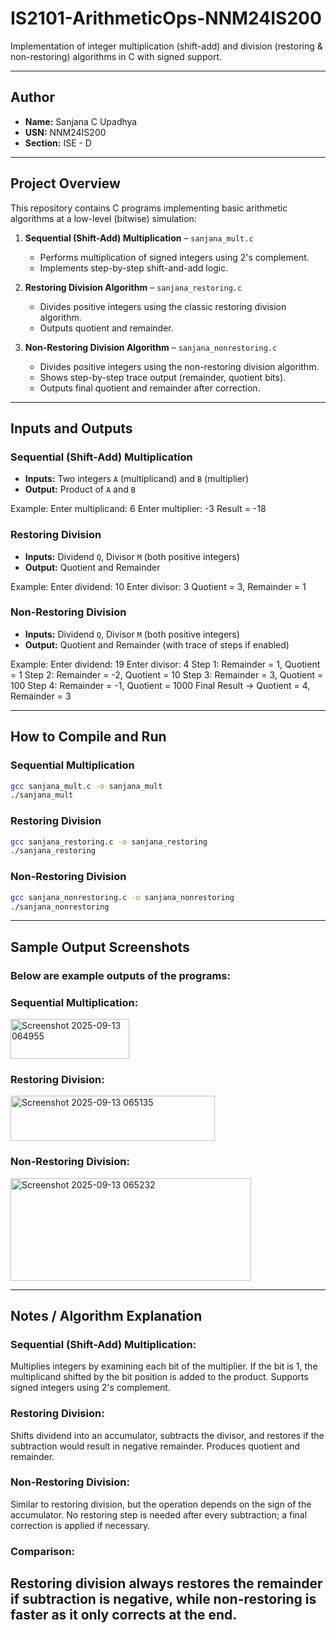 # IS2101-ArithmeticOps-NNM24IS200

Implementation of integer multiplication (shift-add) and division (restoring & non-restoring) algorithms in C with signed support.

---

## Author
- **Name:** Sanjana C Upadhya  
- **USN:** NNM24IS200  
- **Section:** ISE - D  

---

## Project Overview
This repository contains C programs implementing basic arithmetic algorithms at a low-level (bitwise) simulation:

1. **Sequential (Shift-Add) Multiplication** – `sanjana_mult.c`  
   - Performs multiplication of signed integers using 2's complement.  
   - Implements step-by-step shift-and-add logic.  

2. **Restoring Division Algorithm** – `sanjana_restoring.c`  
   - Divides positive integers using the classic restoring division algorithm.  
   - Outputs quotient and remainder.  

3. **Non-Restoring Division Algorithm** – `sanjana_nonrestoring.c`  
   - Divides positive integers using the non-restoring division algorithm.  
   - Shows step-by-step trace output (remainder, quotient bits).  
   - Outputs final quotient and remainder after correction.  

---

## Inputs and Outputs

### Sequential (Shift-Add) Multiplication
- **Inputs:** Two integers `A` (multiplicand) and `B` (multiplier)  
- **Output:** Product of `A` and `B`  

Example:
Enter multiplicand: 6
Enter multiplier: -3
Result = -18

### Restoring Division
- **Inputs:** Dividend `Q`, Divisor `M` (both positive integers)  
- **Output:** Quotient and Remainder  

Example:
Enter dividend: 10
Enter divisor: 3
Quotient = 3, Remainder = 1

### Non-Restoring Division
- **Inputs:** Dividend `Q`, Divisor `M` (both positive integers)  
- **Output:** Quotient and Remainder (with trace of steps if enabled)  

Example:
Enter dividend: 19
Enter divisor: 4
Step 1: Remainder = 1, Quotient = 1
Step 2: Remainder = -2, Quotient = 10
Step 3: Remainder = 3, Quotient = 100
Step 4: Remainder = -1, Quotient = 1000
Final Result -> Quotient = 4, Remainder = 3

---

## How to Compile and Run

### Sequential Multiplication
```bash
gcc sanjana_mult.c -o sanjana_mult
./sanjana_mult
```
### Restoring Division
```bash
gcc sanjana_restoring.c -o sanjana_restoring
./sanjana_restoring
```
### Non-Restoring Division
```bash
gcc sanjana_nonrestoring.c -o sanjana_nonrestoring
./sanjana_nonrestoring
```
---

## Sample Output Screenshots

### Below are example outputs of the programs:

### Sequential Multiplication:
<img width="190" height="64" alt="Screenshot 2025-09-13 064955" src="https://github.com/user-attachments/assets/f7ae5c0c-61fc-4c97-91cd-ad50295d04b6" />

### Restoring Division:
<img width="327" height="72" alt="Screenshot 2025-09-13 065135" src="https://github.com/user-attachments/assets/16474cb1-c0c5-4d7b-8418-fd59cb17fecc" />

### Non-Restoring Division:
<img width="385" height="164" alt="Screenshot 2025-09-13 065232" src="https://github.com/user-attachments/assets/1206ce66-31ad-4333-8e63-5f97739f0602" />

---

## Notes / Algorithm Explanation

### Sequential (Shift-Add) Multiplication:
Multiplies integers by examining each bit of the multiplier. If the bit is 1, the multiplicand shifted by the bit position is added to the product. Supports signed integers using 2's complement.

### Restoring Division:
Shifts dividend into an accumulator, subtracts the divisor, and restores if the subtraction would result in negative remainder. Produces quotient and remainder.

### Non-Restoring Division:
Similar to restoring division, but the operation depends on the sign of the accumulator. No restoring step is needed after every subtraction; a final correction is applied if necessary.

### Comparison:
Restoring division always restores the remainder if subtraction is negative, while non-restoring is faster as it only corrects at the end.
---
